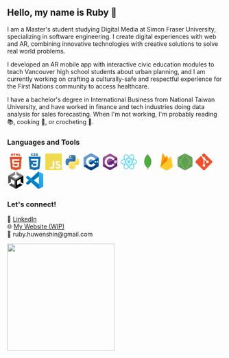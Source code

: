 <h2>Hello, my name is Ruby 👋</h2>

<p>I am a Master's student studying Digital Media at Simon Fraser University, specializing in software engineering. I create digital experiences with web and AR, combining innovative technologies with creative solutions to solve real world problems.</p>

<p>I developed an AR mobile app with interactive civic education modules to teach Vancouver high school students about urban planning, and I am currently working on crafting a culturally-safe and respectful experience for the First Nations community to access healthcare.</p>

<p>I have a bachelor's degree in International Business from National Taiwan University, and have worked in finance and tech industries doing data analysis for sales forecasting. When I'm not working, I'm  probably reading 📚, cooking 🍲, or crocheting 🧶.</p>

<h3>Languages and Tools</h3>
<div>
  <img src="https://github.com/devicons/devicon/blob/6910f0503efdd315c8f9b858234310c06e04d9c0/icons/html5/html5-plain-wordmark.svg" title="HTML5" alt="HTML" width="40" height="40"/>
  <img src="https://github.com/devicons/devicon/blob/6910f0503efdd315c8f9b858234310c06e04d9c0/icons/css3/css3-plain-wordmark.svg" title="CSS3" alt="CSS" width="40" height="40"/>
  <img src="https://github.com/devicons/devicon/blob/6910f0503efdd315c8f9b858234310c06e04d9c0/icons/javascript/javascript-plain.svg" title="JavaScript" alt="JavaScript" width="40" height="40"/>
  <img src="https://github.com/devicons/devicon/blob/6910f0503efdd315c8f9b858234310c06e04d9c0/icons/python/python-original.svg?plain=1" title="Python" alt="Python" width="40" height="40"/>
  <img src="https://github.com/devicons/devicon/blob/6910f0503efdd315c8f9b858234310c06e04d9c0/icons/cplusplus/cplusplus-original.svg?plain=1" title="CPlusPlus" alt="CPlusPlus" width="40" height="40"/>
  <img src="https://github.com/devicons/devicon/blob/6910f0503efdd315c8f9b858234310c06e04d9c0/icons/csharp/csharp-original.svg" title="CSharp" alt="CSharp" width="40" height="40"/>
  <img src="https://github.com/devicons/devicon/blob/6910f0503efdd315c8f9b858234310c06e04d9c0/icons/react/react-original.svg" title="React" alt="React" width="40" height="40"/>      <img src="https://github.com/devicons/devicon/blob/6910f0503efdd315c8f9b858234310c06e04d9c0/icons/mongodb/mongodb-plain.svg" title="MongoDB" alt="MongoDB" width="40" height="40"/>
  <img src="https://github.com/devicons/devicon/blob/6910f0503efdd315c8f9b858234310c06e04d9c0/icons/firebase/firebase-original.svg" title="firebase" alt="firebase" width="40" height="40"/>
  <img src="https://github.com/devicons/devicon/blob/6910f0503efdd315c8f9b858234310c06e04d9c0/icons/nodejs/nodejs-plain.svg?plain=1" title="NodeJS" alt="NodeJS" width="40" height="40"/>
  <img src="https://github.com/devicons/devicon/blob/6910f0503efdd315c8f9b858234310c06e04d9c0/icons/git/git-original.svg?plain=1" title="Git" alt="Git" width="40" height="40"/>
  <img src="https://github.com/devicons/devicon/blob/6910f0503efdd315c8f9b858234310c06e04d9c0/icons/unity/unity-original.svg?plain=1" title="Unity" alt="Unity" width="40" height="40"/>
  <img src="https://github.com/devicons/devicon/blob/6910f0503efdd315c8f9b858234310c06e04d9c0/icons/vscode/vscode-original.svg?plain=1" title="VSCode" alt="VSCode" width="40" height="40"/>
</div>





<h3>Let's connect!</h3>
<p>
  💼 <a href="https://www.linkedin.com/in/wenshin-ruby-hu/" target="blank">LinkedIn</a>
  <br>
  🌐 <a href="" target="blank">My Website (WIP)</a>
  <br>
  📧 ruby.huwenshin@gmail.com
</p>
<div>
  <img src="https://media.giphy.com/media/heIX5HfWgEYlW/giphy.gif" width="250" height="250"/>
</div>


<!--
**HuWenShin/HuWenShin** is a ✨ _special_ ✨ repository because its `README.md` (this file) appears on your GitHub profile.

Here are some ideas to get you started:

- 🔭 I’m currently working on ...
- 🌱 I’m currently learning ...
- 👯 I’m looking to collaborate on ...
- 🤔 I’m looking for help with ...
- 💬 Ask me about ...
- 📫 How to reach me: ...
- 😄 Pronouns: ...
- ⚡ Fun fact: ...
-->
